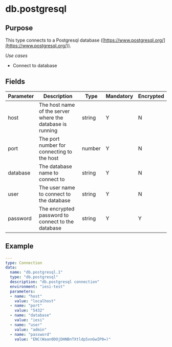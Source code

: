 # db.postgresql
## Purpose
This type connects to a Postgresql database ([https://www.postgresql.org/](https://www.postgresql.org/)).

*Use cases*
* Connect to database

## Fields
|Parameter|Description|Type|Mandatory|Encrypted|
|---------|-----------|----|---------|---------|
|host|The host name of the server where the database is running|string|Y|N|
|port|The port number for connecting to the host|number|Y|N|
|database|The database name to connect to|string|Y|N|        
|user|The user name to connect to the database|string|Y|N|
|password|The encrypted password to connect to the database|string|Y|Y|

## Example
```yaml
---
type: Connection
data:
  name: "db.postgresql.1"
  type: "db.postgresql"
  description: "db.postgresql connection"
  environment: "iesi-test"
  parameters:
  - name: "host"
    value: "localhost"
  - name: "port"
    value: "5432"
  - name: "database"
    value: "iesi"
  - name: "user"
    value: "admin"
  - name: "password"
    value: "ENC(Waan0DOjDHNBnTXtldp5xnGwIP0=)"
```
